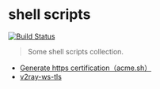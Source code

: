 # shell scripts 
[![Build Status](https://travis-ci.com/fatesigner/shell_scripts.svg?branch=master)](https://travis-ci.com/fatesigner/shell_scripts.svg?branch=master)
> Some shell scripts collection.

- [Generate https certification（acme.sh）](https://github.com/fatesigner/shell_scripts/tree/master/certification)
- [v2ray-ws-tls](https://github.com/fatesigner/shell_scripts/tree/master/v2ray-ws-tls)
